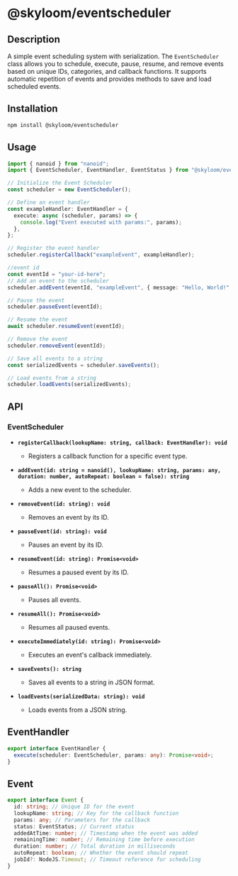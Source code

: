 # @skyloom/eventscheduler

## Description

A simple event scheduling system with serialization. The `EventScheduler` class allows you to schedule, execute, pause, resume, and remove events based on unique IDs, categories, and callback functions. It supports automatic repetition of events and provides methods to save and load scheduled events.

## Installation

```bash
npm install @skyloom/eventscheduler

```

## Usage

```typescript
import { nanoid } from "nanoid";
import { EventScheduler, EventHandler, EventStatus } from "@skyloom/eventscheduler";

// Initialize the Event Scheduler
const scheduler = new EventScheduler();

// Define an event handler
const exampleHandler: EventHandler = {
  execute: async (scheduler, params) => {
    console.log("Event executed with params:", params);
  },
};

// Register the event handler
scheduler.registerCallback("exampleEvent", exampleHandler);

//event id
const eventId = "your-id-here";
// Add an event to the scheduler
scheduler.addEvent(eventId, "exampleEvent", { message: "Hello, World!" }, 5000, false);

// Pause the event
scheduler.pauseEvent(eventId);

// Resume the event
await scheduler.resumeEvent(eventId);

// Remove the event
scheduler.removeEvent(eventId);

// Save all events to a string
const serializedEvents = scheduler.saveEvents();

// Load events from a string
scheduler.loadEvents(serializedEvents);
```

## API

### EventScheduler

- **`registerCallback(lookupName: string, callback: EventHandler): void`**

  - Registers a callback function for a specific event type.

- **`addEvent(id: string = nanoid(), lookupName: string, params: any, duration: number, autoRepeat: boolean = false): string`**

  - Adds a new event to the scheduler.

- **`removeEvent(id: string): void`**

  - Removes an event by its ID.

- **`pauseEvent(id: string): void`**

  - Pauses an event by its ID.

- **`resumeEvent(id: string): Promise<void>`**

  - Resumes a paused event by its ID.

- **`pauseAll(): Promise<void>`**

  - Pauses all events.

- **`resumeAll(): Promise<void>`**

  - Resumes all paused events.

- **`executeImmediately(id: string): Promise<void>`**

  - Executes an event's callback immediately.

- **`saveEvents(): string`**

  - Saves all events to a string in JSON format.

- **`loadEvents(serializedData: string): void`**
  - Loads events from a JSON string.

## EventHandler

```typescript
export interface EventHandler {
  execute(scheduler: EventScheduler, params: any): Promise<void>;
}
```

## Event

```typescript
export interface Event {
  id: string; // Unique ID for the event
  lookupName: string; // Key for the callback function
  params: any; // Parameters for the callback
  status: EventStatus; // Current status
  addedAtTime: number; // Timestamp when the event was added
  remainingTime: number; // Remaining time before execution
  duration: number; // Total duration in milliseconds
  autoRepeat: boolean; // Whether the event should repeat
  jobId?: NodeJS.Timeout; // Timeout reference for scheduling
}
```
